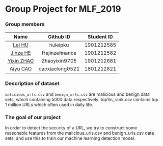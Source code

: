# Group Project for MLF_2019

### Group members
Name | Github ID | Student ID 
:-: | :-------------------------------: | :-:
[Lei HU](https://github.com/huleipku)     |     huleipku     |     1901212585    
[Jinze HE](https://github.com/Hejinzefinance)     |     Hejinzefinance     |     1901212582    
[Yixin ZHAO](https://github.com/Zhaoyixin9705)     |     Zhaoyixin9705     |     1901212681    
[Aiyu CAO](https://github.com/caoxiaolong0521)     |     caoxiaolong0521     |     1801212821    




###  Description of dataset
`malicious_urls.csv` and `benign_urls.csv` are malicious and benign data sets, which containing 5000 data respectively.
top1m_rank.csv contains top 1 million URLs which often used in daily life.


###  The goal of our project
In order to detect the security of a URL, we try to construct some reasonable features from the malicious_urls.csv and benign_urls.csv data sets, and use this to train our machine learning detection model.

